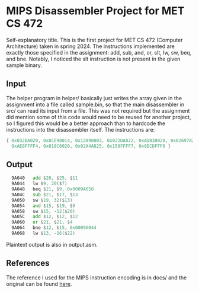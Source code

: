 # MIPS Disassembler Project for MET CS 472
Self-explanatory title. This is the first project for MET CS 472 (Computer Architecture) taken in spring 2024. The instructions implemented are exactly those specified in the assignment: add, sub, and, or, slt, lw, sw, beq, and bne. Notably, I noticed the slt instruction is not present in the given sample binary.
## Input
The helper program in helper/ basically just writes the array given in the assignment into a file called sample.bin, so that the main disassembler in src/ can read its input from a file. This was not required but the assignment did mention some of this code would need to be reused for another project, so I figured this would be a better approach than to hardcode the instructions into the disassembler itself. The instructions are:
```c
{ 0x032BA020, 0x8CE90014, 0x12A90003, 0x022DA822, 0xADB30020, 0x02697824,
  0xAE8FFFF4, 0x018C6020, 0x02A4A825, 0x158FFFF7, 0x8ECDFFF0 }
```
## Output
```asm
  9A040   add $20, $25, $11
  9A044   lw $9, 20($7)
  9A048   beq $21, $9, 0x0009A058
  9A04C   sub $21, $17, $13
  9A050   sw $19, 32($13)
  9A054   and $15, $19, $9
  9A058   sw $15, -12($20)
  9A05C   add $12, $12, $12
  9A060   or $21, $21, $4
  9A064   bne $12, $15, 0x0009A044
  9A068   lw $13, -16($22)
```
Plaintext output is also in output.asm.

## References
The reference I used for the MIPS instruction encoding is in docs/ and the original can be found [here](https://uweb.engr.arizona.edu/~ece369/Resources/spim/MIPSReference.pdf). 

